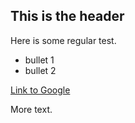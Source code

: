 ## This is the header 

Here is some regular test.

* bullet 1
* bullet 2

[Link to Google](http://www.google.com/)

More text.